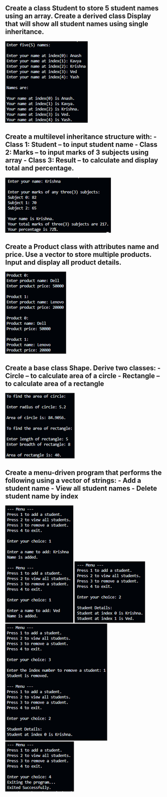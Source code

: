 <h2>Create a class Student to store 5 student names using an array. Create a derived class Display that will show all student names using single inheritance.</h2>

<img src="./img/q_1.png" alt=""/>

<h2>Create a multilevel inheritance structure with:
- Class 1: Student – to input student name
- Class 2: Marks – to input marks of 3 subjects using array
- Class 3: Result – to calculate and display total and percentage.</h2>

<img src="./img/q_2.png" alt=""/>

<h2>Create a Product class with attributes name and price. Use a vector to store multiple 
products. Input and display all product details.</h2>

<img src="./img/q_3.png" alt=""/>

<h2>Create a base class Shape. Derive two classes:
- Circle – to calculate area of a circle
- Rectangle – to calculate area of a rectangle</h2>

<img src="./img/q_4.png" alt=""/>

<h2>Create a menu-driven program that performs the following using a vector of strings:
- Add a student name
- View all student names
- Delete student name by index</h2>

<img src="./img/q_5_1.png" alt=""/>
<img src="./img/q_5_2.png" alt=""/>
<img src="./img/q_5_3.png" alt=""/>
<img src="./img/q_5_4.png" alt=""/>
